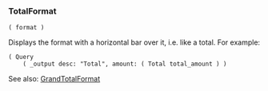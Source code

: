 ### TotalFormat

``` suneido
( format )
```

Displays the format with a horizontal bar over it, i.e. like a total.  For example:

``` suneido
( Query
    ( _output desc: "Total", amount: ( Total total_amount ) )
```

See also:
[GrandTotalFormat](<GrandTotalFormat.md>)
